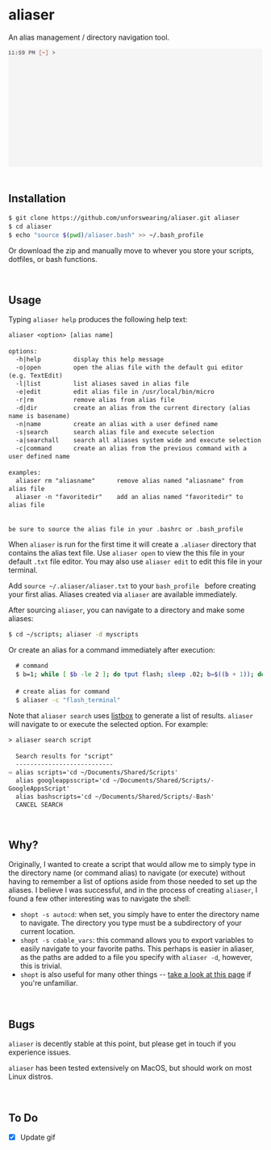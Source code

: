 # aliaser

An alias management / directory navigation tool.

![example](https://raw.githubusercontent.com/unforswearing/aliaser/master/aliaser-example-new.gif)
<br><br>

## Installation

```bash
$ git clone https://github.com/unforswearing/aliaser.git aliaser
$ cd aliaser
$ echo "source $(pwd)/aliaser.bash" >> ~/.bash_profile
```

Or download the zip and manually move to whever you store your scripts, dotfiles, or bash functions. 

<br>

## Usage 

Typing `aliaser help` produces the following help text:  

```
aliaser <option> [alias name]

options:
  -h|help         display this help message
  -o|open         open the alias file with the default gui editor (e.g. TextEdit)
  -l|list         list aliases saved in alias file
  -e|edit         edit alias file in /usr/local/bin/micro
  -r|rm           remove alias from alias file
  -d|dir          create an alias from the current directory (alias name is basename)
  -n|name         create an alias with a user defined name
  -s|search       search alias file and execute selection
  -a|searchall    search all aliases system wide and execute selection
  -c|command      create an alias from the previous command with a user defined name

examples:
  aliaser rm "aliasname"      remove alias named "aliasname" from alias file
  aliaser -n "favoritedir"    add an alias named "favoritedir" to alias file


be sure to source the alias file in your .bashrc or .bash_profile
``` 

When `aliaser` is run for the first time it will create a `.aliaser` directory that contains the alias text file. Use `aliaser open` to view the this file in your default `.txt` file editor. You may also use `aliaser edit` to edit this file in your terminal.

Add `source ~/.aliaser/aliaser.txt` to your `bash_profile ` before creating your first alias. Aliases created via `aliaser` are available immediately.

After sourcing `aliaser`, you can navigate to a directory and make some aliases: 

```bash
$ cd ~/scripts; aliaser -d myscripts  
``` 

Or create an alias for a command immediately after execution:  

```bash
  # command
  $ b=1; while [ $b -le 2 ]; do tput flash; sleep .02; b=$((b + 1)); done 

  # create alias for command
  $ aliaser -c "flash_terminal"
```

Note that `aliaser search` uses [listbox](https://github.com/gko/listbox) to generate a list of results. `aliaser` will navigate to or execute the selected option. For example:

```
> aliaser search script

  Search results for "script"
  ---------------------------
⇨ alias scripts='cd ~/Documents/Shared/Scripts'
  alias googleappsscript='cd ~/Documents/Shared/Scripts/-GoogleAppsScript'
  alias bashscripts='cd ~/Documents/Shared/Scripts/-Bash'
  CANCEL SEARCH
```

<br>

##  Why? 

Originally, I wanted to create a script that would allow me to simply type in the directory name (or command alias) to navigate (or execute) without having to remember a list of options aside from those needed to set up the aliases. I believe I was successful, and in the process of creating `aliaser`, I found a few other interesting was to navigate the shell:  

- `shopt -s autocd`: when set, you simply have to enter the directory name to navigate. The directory you type must be a subdirectory of your current location. 
- `shopt -s cdable_vars`: this command allows you to export variables to easily navigate to your favorite paths. This perhaps is easier in aliaser, as the paths are added to a file you specify with `aliaser -d`, however, this is trivial. 
- `shopt` is also useful for many other things -- [take a look at this page](http://www.gnu.org/software/bash/manual/html_node/The-Shopt-Builtin.html) if you're unfamiliar.  

<br>

## Bugs

`aliaser` is decently stable at this point, but please get in touch if you experience issues. 

`aliaser` has been tested extensively on MacOS, but should work on most Linux distros.

<br>

## To Do  

- [x] Update gif 

